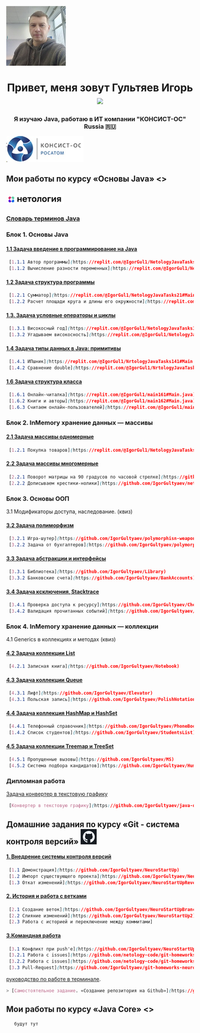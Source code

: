 
<img src="./img/photo.jpg" alt="альтернативный текст">


<h1 align="center">Привет, меня зовут Гультяев Игорь</a> 
<img src="https://github.com/blackcater/blackcater/raw/main/images/Hi.gif" height="32"/></h1>
<h3 align="center">Я изучаю Java, работаю в ИТ компании "КОНСИСТ-ОС" Russia 🇷🇺</h3> <img src="./img/лого.jpg" alt="Консист">


## Мои работы по курсу «Основы Java» <>
## <img src="./img/netology.jpg" alt="Нетология">
### [Словарь терминов Java](https://github.com/netology-code/java-homeworks/blob/master/java_glossary.md)

### Блок 1. Основы Java


#### [1.1 	Задача введение в программирование на Java](https://github.com/IgorGultyaev/java-homeworks/tree/master/introduction)

```css
 [1.1.1 Автор программы](https://replit.com/@IgorGul1/NetologyJavaTasks11#Main.java)    
 [1.1.2 Вычисление разности переменных](https://replit.com/@IgorGul1/NetologyJavaTasks12#Main.java)  
```


#### [1.2	Задача структура программы](https://github.com/IgorGultyaev/java-homeworks/tree/master/program-structure)
```css
 [1.2.1 Сумматор](https://replit.com/@IgorGul1/NetologyJavaTasks21#Main.java)  
 [1.2.2 Расчет площади круга и длины его окружности](https://replit.com/@IgorGul1/NetologyJavaTasks22#Main.java)  
```
#### [1.3.   Задача условные операторы и циклы](https://github.com/IgorGultyaev/java-homeworks/tree/master/conditional-statements-cycles)
```css
 [1.3.1 Високосный год](https://replit.com/@IgorGul1/NetologyJavaTasks131#Main.java)  
 [1.3.2 Угадываем високосность](https://replit.com/@IgorGul1/NetologyJavaTasks132)  
 ```
#### [1.4	Задача типы данных в Java: примитивы](https://github.com/IgorGultyaev/java-homeworks/tree/master/primitive-types)
```css
 [1.4.1 ИПшник](https://replit.com/@IgorGul1/NrtologyJavaTasks141#Main.java)  
 [1.4.2 Сравнение double](https://replit.com/@IgorGul1/NrtologyJavaTasks142)  
```
#### [1.6	Задача структура класса](https://github.com/IgorGultyaev/java-homeworks/tree/master/class-structure)
```css
 [1.6.1 Онлайн-читалка](https://replit.com/@IgorGul1/main161#Main.java)  
 [1.6.2 Книги и авторы](https://replit.com/@IgorGul1/main162#Main.java)  
 [1.6.3 Считаем онлайн-пользователей](https://replit.com/@IgorGul1/main163#Main.java)  
```

### Блок 2. InMemory хранение данных — массивы

#### [2.1	Задача массивы одномерные](https://github.com/IgorGultyaev/java-homeworks/tree/master/one-dimensional-array)
```css
 [1.2.1 Покупка товаров](https://replit.com/@IgorGul1/NetologyJavaTasks211)  
```

#### [2.2	Задача массивы многомерные](https://github.com/IgorGultyaev/java-homeworks/tree/master/multidimensional-array)
```css
 [2.2.1 Поворот матрицы на 90 градусов по часовой стрелке](https://github.com/IgorGultyaev/netologyTasks-2-2-1)  
 [2.2.2 Дописываем крестики-нолики](https://github.com/IgorGultyaev/netologyTasks-2-2-2)  
```

### Блок 3. Основы ООП

3.1	Модификаторы доступа, наследование. (квиз)	

#### [3.2	Задача полиморфизм](https://github.com/IgorGultyaev/java-homeworks/tree/master/polymorphism)
```css
 [3.2.1 Игра-шутер](https://github.com/IgorGultyaev/polymorphisn-weapons)  
 [3.2.2 Задача от бухгалтеров](https://github.com/IgorGultyaev/polymorphism-netology-3-2-2)  
```

#### [3.3	Задача абстракции и интерфейсы](https://github.com/IgorGultyaev/java-homeworks/tree/master/abstractions-interfaces)
```css
 [3.3.1 Библиотека](https://github.com/IgorGultyaev/Library)  
 [3.3.2 Банковские счета](https://github.com/IgorGultyaev/BankAccounts)  
```

#### [3.4	Задача ксключения, Stacktrace](https://github.com/IgorGultyaev/java-homeworks/tree/master/exceptions)
```css
 [3.4.1 Проверка доступа к ресурсу](https://github.com/IgorGultyaev/CheckingAccess)  
 [3.4.2 Валидация прочитанных событий](https://github.com/IgorGultyaev/EventValidation)
```

### Блок 4. InMemory хранение данных — коллекции

4.1 Generics в коллекциях и методах (квиз)

#### [4.2	Задача коллекции List](https://github.com/IgorGultyaev/java-homeworks/tree/master/list)
```css
 [4.2.1 Записная книга](https://github.com/IgorGultyaev/Notebook)  
```  
#### [4.3	Задача коллекции Queue](https://github.com/IgorGultyaev/java-homeworks/tree/5.1/queue)
```css
 [4.3.1 Лифт](https://github.com/IgorGultyaev/Elevator)  
 [4.3.1 Польская запись](https://github.com/IgorGultyaev/PolishNotation)
```

#### [4.4	Задача коллекция HashMap и HashSet](https://github.com/IgorGultyaev/java-homeworks/tree/master/hash-collections)
```css
 [4.4.1 Телефонный справочник](https://github.com/IgorGultyaev/PhoneBook)  
 [1.4.2 Список студентов](https://github.com/IgorGultyaev/StudentsList)
```

#### [4.5	Задача коллекции Treemap и TreeSet](https://github.com/IgorGultyaev/java-homeworks/tree/master/tree-collections)
```css
 [4.5.1 Пропущенные вызовы](https://github.com/IgorGultyaev/MS)  
 [4.5.2 Система подбора кандидатов](https://github.com/IgorGultyaev/HumanResourcesRecruiting)
```

### Дипломная работа
[Задача конвертер в текстовую графику](https://github.com/IgorGultyaev/java-diplom) 
```css 
 [Конвертер в текстовую графику](https://github.com/IgorGultyaev/java-diplom)
```

## Домашние задания по курсу «Git - система контроля версий» <img src="./img/git.jpg" alt="Git">

#### [1.  Внедрение системы контроля версий](https://github.com/IgorGultyaev/git-homeworks/tree/master/introduction)
```css
 [1.1 Демонстрация](https://github.com/IgorGultyaev/NeuroStartUp)  
 [1.2 Импорт существующего проекта](https://github.com/IgorGultyaev/NeuroStartUp.git)  
 [1.3 Откат изменений](https://github.com/IgorGultyaev/NeuroStartUpRevent)  
```

#### [2. История и работа с ветками](https://github.com/IgorGultyaev/git-homeworks/tree/master/branch)
```css
 [2.1 Создание веток](https://github.com/IgorGultyaev/NeuroStartUpBranch)  
 [2.2 Слияние изменений](https://github.com/IgorGultyaev/NeuroStartUp2)  
 [2.3 Работа с историей и переключение между коммитами] 
```


#### [3.Командная работа](https://github.com/IgorGultyaev/git-homeworks/tree/master/remote)
```css
 [3.1 Конфликт при push'е](https://github.com/IgorGultyaev/NeuroStartUp2)  
 [3.2.1 Работа с issues](https://github.com/netology-code/git-homeworks-neuro-issues/issues/8360)  
 [3.2.2 Работа с issues](https://github.com/netology-code/git-homeworks-neuro-issues/issues/8361)  
 [3.3 Pull-Request](https://github.com/IgorGultyaev/git-homeworks-neuro-fork.git)
```

[руководство по работе в терминале](https://github.com/netology-code/guides/blob/master/git-terminal/git-terminal.md).
```css
> [Самостоятельное задание. «Создание репозитория на Github»](https://github.com/IgorGultyaev/Resume#readme)
```
## Мои работы по курсу «Java Core» <> 
```css
   будут тут
```



